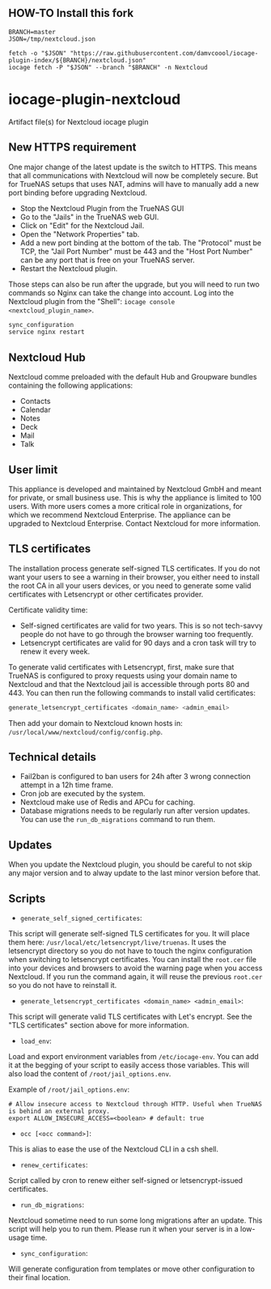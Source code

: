 ## HOW-TO Install this fork

```shell
BRANCH=master
JSON=/tmp/nextcloud.json

fetch -o "$JSON" "https://raw.githubusercontent.com/damvcoool/iocage-plugin-index/${BRANCH}/nextcloud.json"
iocage fetch -P "$JSON" --branch "$BRANCH" -n Nextcloud
```

# iocage-plugin-nextcloud

Artifact file(s) for Nextcloud iocage plugin

## New HTTPS requirement

One major change of the latest update is the switch to HTTPS. This means that all communications with Nextcloud will now be completely secure.
But for TrueNAS setups that uses NAT, admins will have to manually add a new port binding before upgrading Nextcloud.

- Stop the Nextcloud Plugin from the TrueNAS GUI
- Go to the "Jails" in the TrueNAS web GUI.
- Click on "Edit" for the Nextcloud Jail.
- Open the "Network Properties" tab.
- Add a new port binding at the bottom of the tab. The "Protocol" must be TCP, the "Jail Port Number" must be 443 and the "Host Port Number" can be any port that is free on your TrueNAS server.
- Restart the Nextcloud plugin.

Those steps can also be run after the upgrade, but you will need to run two commands so Nginx can take the change into account. Log into the Nextcloud plugin from the "Shell": `iocage console <nextcloud_plugin_name>`.

```bash
sync_configuration
service nginx restart
```

## Nextcloud Hub

Nextcloud comme preloaded with the default Hub and Groupware bundles containing the following applications:

- Contacts
- Calendar
- Notes
- Deck
- Mail
- Talk

## User limit

This appliance is developed and maintained by Nextcloud GmbH and meant for private, or small business use. This is why the appliance is limited to 100 users. With more users comes a more critical role in organizations, for which we recommend Nextcloud Enterprise. The appliance can be upgraded to Nextcloud Enterprise. Contact Nextcloud for more information.

## TLS certificates

The installation process generate self-signed TLS certificates. If you do not want your users to see a warning in their browser, you either need to install the root CA in all your users devices, or you need to generate some valid certificates with Letsencrypt or other certificates provider.

Certificate validity time:

- Self-signed certificates are valid for two years. This is so not tech-savvy people do not have to go through the browser warning too frequently.
- Letsencrypt certificates are valid for 90 days and a cron task will try to renew it every week.

To generate valid certificates with Letsencrypt, first, make sure that TrueNAS is configured to proxy requests using your domain name to Nextcloud and that the Nextcloud jail is accessible through ports 80 and 443. You can then run the following commands to install valid certificates:

```bash
generate_letsencrypt_certificates <domain_name> <admin_email>
```

Then add your domain to Nextcloud known hosts in: `/usr/local/www/nextcloud/config/config.php`.

## Technical details

- Fail2ban is configured to ban users for 24h after 3 wrong connection attempt in a 12h time frame.
- Cron job are executed by the system.
- Nextcloud make use of Redis and APCu for caching.
- Database migrations needs to be regularly run after version updates. You can use the `run_db_migrations` command to run them.

## Updates

When you update the Nextcloud plugin, you should be careful to not skip any major version and to alway update to the last minor version before that.

## Scripts

- `generate_self_signed_certificates`:

This script will generate self-signed TLS certificates for you. It will place them here: `/usr/local/etc/letsencrypt/live/truenas`. It uses the letsencrypt directory so you do not have to touch the nginx configuration when switching to letsencrypt certificates. You can install the `root.cer` file into your devices and browsers to avoid the warning page when you access Nextcloud. If you run the command again, it will reuse the previous `root.cer` so you do not have to reinstall it.

- `generate_letsencrypt_certificates <domain_name> <admin_email>`:

This script will generate valid TLS certificates with Let's encrypt. See the "TLS certificates" section above for more information.

- `load_env`:

Load and export environment variables from `/etc/iocage-env`. You can add it at the begging of your script to easily access those variables.
This will also load the content of `/root/jail_options.env`.

Example of `/root/jail_options.env`:

```shell
# Allow insecure access to Nextcloud through HTTP. Useful when TrueNAS is behind an external proxy.
export ALLOW_INSECURE_ACCESS=<boolean> # default: true
```

- `occ [<occ command>]`:

This is alias to ease the use of the Nextcloud CLI in a csh shell.

- `renew_certificates`:

Script called by cron to renew either self-signed or letsencrypt-issued certificates.

- `run_db_migrations`:

Nextcloud sometime need to run some long migrations after an update. This script will help you to run them. Please run it when your server is in a low-usage time.

- `sync_configuration`:

Will generate configuration from templates or move other configuration to their final location.
